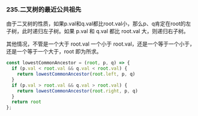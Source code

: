 ### 235.二叉树的最近公共祖先
由于二叉树的性质，如果p.val和q.val都比root.val小，那么p、q肯定在root的左子树，此时递归左子树。如果 p.val 和 q.val 都比 root.val 大，则递归右子树。

其他情况，不管是一个大于 root.val 一个小于 root.val，还是一个等于一个小于，还是一个等于一个大于，root 即为所求。
```js
const lowestCommonAncestor = (root, p, q) => {
  if (p.val < root.val && q.val < root.val) {
    return lowestCommonAncestor(root.left, p, q)
  }
  if (p.val > root.val && q.val > root.val) {
    return lowestCommonAncestor(root.right, p, q)
  }
  return root
};
```